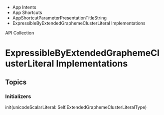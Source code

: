 

- App Intents
- App Shortcuts
- AppShortcutParameterPresentationTitleString
-  ExpressibleByExtendedGraphemeClusterLiteral Implementations 

API Collection

# ExpressibleByExtendedGraphemeClusterLiteral Implementations

## Topics

### Initializers

init(unicodeScalarLiteral: Self.ExtendedGraphemeClusterLiteralType)

